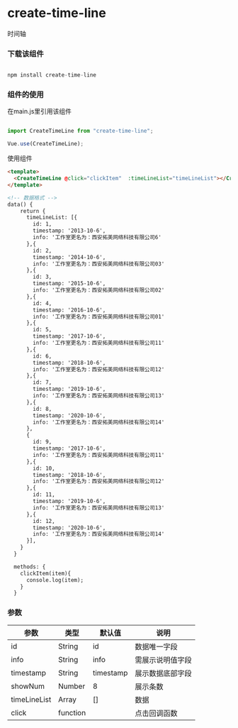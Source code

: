 # create-time-line
时间轴


### 下载该组件 
```javascript

npm install create-time-line

```

### 组件的使用

在main.js里引用该组件
```javascript

import CreateTimeLine from "create-time-line";

Vue.use(CreateTimeLine);

``` 
使用组件
```html
<template>
  <CreateTimeLine @click="clickItem"  :timeLineList="timeLineList"></CreateTimeLine>
</template>

<!-- 数据格式 -->
data() {
    return {
      timeLineList: [{
        id: 1,
        timestamp: '2013-10-6',
        info: '工作室更名为：西安拓美网络科技有限公司6'
      },{
        id: 2,
        timestamp: '2014-10-6',
        info: '工作室更名为：西安拓美网络科技有限公司03'
      },{
        id: 3,
        timestamp: '2015-10-6',
        info: '工作室更名为：西安拓美网络科技有限公司02'
      },{
        id: 4,
        timestamp: '2016-10-6',
        info: '工作室更名为：西安拓美网络科技有限公司01'
      },{
        id: 5,
        timestamp: '2017-10-6',
        info: '工作室更名为：西安拓美网络科技有限公司11'
      },{
        id: 6,
        timestamp: '2018-10-6',
        info: '工作室更名为：西安拓美网络科技有限公司12'
      },{
        id: 7,
        timestamp: '2019-10-6',
        info: '工作室更名为：西安拓美网络科技有限公司13'
      },{
        id: 8,
        timestamp: '2020-10-6',
        info: '工作室更名为：西安拓美网络科技有限公司14'
      },
      {
        id: 9,
        timestamp: '2017-10-6',
        info: '工作室更名为：西安拓美网络科技有限公司11'
      },{
        id: 10,
        timestamp: '2018-10-6',
        info: '工作室更名为：西安拓美网络科技有限公司12'
      },{
        id: 11,
        timestamp: '2019-10-6',
        info: '工作室更名为：西安拓美网络科技有限公司13'
      },{
        id: 12,
        timestamp: '2020-10-6',
        info: '工作室更名为：西安拓美网络科技有限公司14'
      }],
    }
  }

  methods: {
    clickItem(item){
      console.log(item);
    }
  }
```


### 参数
参数 | 类型 | 默认值 | 说明
---|---|---|---
id | String | id | 数据唯一字段
info | String | info | 需展示说明值字段
timestamp| String | timestamp | 展示数据底部字段
showNum | Number | 8 | 展示条数
timeLineList| Array | [] | 数据
click | function | | 点击回调函数









